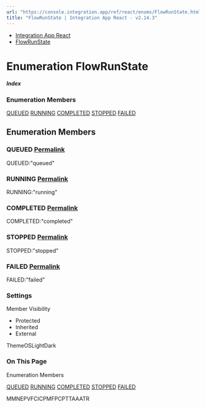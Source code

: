 ```yaml
---
url: "https://console.integration.app/ref/react/enums/FlowRunState.html"
title: "FlowRunState | Integration App React - v2.14.3"
---
```


- [Integration App React](https://console.integration.app/ref/react/index.html)
- [FlowRunState](https://console.integration.app/ref/react/enums/FlowRunState.html)

# Enumeration FlowRunState

##### Index

### Enumeration Members

[QUEUED](https://console.integration.app/ref/react/enums/FlowRunState.html#queued) [RUNNING](https://console.integration.app/ref/react/enums/FlowRunState.html#running) [COMPLETED](https://console.integration.app/ref/react/enums/FlowRunState.html#completed) [STOPPED](https://console.integration.app/ref/react/enums/FlowRunState.html#stopped) [FAILED](https://console.integration.app/ref/react/enums/FlowRunState.html#failed)

## Enumeration Members

### QUEUED [Permalink](https://console.integration.app/ref/react/enums/FlowRunState.html\#queued)

QUEUED:"queued"

### RUNNING [Permalink](https://console.integration.app/ref/react/enums/FlowRunState.html\#running)

RUNNING:"running"

### COMPLETED [Permalink](https://console.integration.app/ref/react/enums/FlowRunState.html\#completed)

COMPLETED:"completed"

### STOPPED [Permalink](https://console.integration.app/ref/react/enums/FlowRunState.html\#stopped)

STOPPED:"stopped"

### FAILED [Permalink](https://console.integration.app/ref/react/enums/FlowRunState.html\#failed)

FAILED:"failed"

### Settings

Member Visibility

- Protected
- Inherited
- External

ThemeOSLightDark

### On This Page

Enumeration Members

[QUEUED](https://console.integration.app/ref/react/enums/FlowRunState.html#queued) [RUNNING](https://console.integration.app/ref/react/enums/FlowRunState.html#running) [COMPLETED](https://console.integration.app/ref/react/enums/FlowRunState.html#completed) [STOPPED](https://console.integration.app/ref/react/enums/FlowRunState.html#stopped) [FAILED](https://console.integration.app/ref/react/enums/FlowRunState.html#failed)

MMNEPVFCICPMFPCPTTAAATR